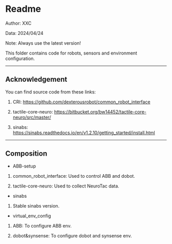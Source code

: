 # Readme

Author: XXC

Data: 2024/04/24

Note: Always use the latest version!

This folder contains code for robots, sensors and environment configuration.

--------------------------------------------------------
## Acknowledgement

You can find source code from these links:

1. CRI: https://github.com/dexterousrobot/common_robot_interface

2. tactile-core-neuro: https://bitbucket.org/bw14452/tactile-core-neuro/src/master/

3. sinabs: https://sinabs.readthedocs.io/en/v1.2.10/getting_started/install.html

--------------------------------------------------------

## Composition

* ABB-setup

1. common_robot_interface: Used to control ABB and dobot.

2. tactile-core-neuro: Used to collect NeuroTac data.

* sinabs

1. Stable sinabs version.

* virtual_env_config

1. ABB: To configure ABB env.

2. dobot&synsense: To configure dobot and synsense env.
